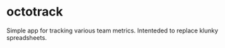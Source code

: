 # octotrack
Simple app for tracking various team metrics.  Intenteded to replace klunky spreadsheets.
